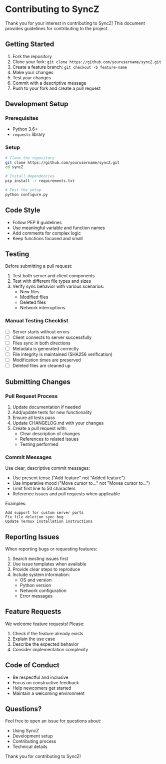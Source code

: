 # Contributing to SyncZ

Thank you for your interest in contributing to SyncZ! This document provides guidelines for contributing to the project.

## Getting Started

1. Fork the repository
2. Clone your fork: `git clone https://github.com/yourusername/syncZ.git`
3. Create a feature branch: `git checkout -b feature-name`
4. Make your changes
5. Test your changes
6. Commit with a descriptive message
7. Push to your fork and create a pull request

## Development Setup

### Prerequisites
- Python 3.6+
- `requests` library

### Setup
```bash
# Clone the repository
git clone https://github.com/yourusername/syncZ.git
cd syncZ

# Install dependencies
pip install -r requirements.txt

# Test the setup
python configure.py
```

## Code Style

- Follow PEP 8 guidelines
- Use meaningful variable and function names
- Add comments for complex logic
- Keep functions focused and small

## Testing

Before submitting a pull request:

1. Test both server and client components
2. Test with different file types and sizes
3. Verify sync behavior with various scenarios:
   - New files
   - Modified files
   - Deleted files
   - Network interruptions

### Manual Testing Checklist

- [ ] Server starts without errors
- [ ] Client connects to server successfully
- [ ] Files sync in both directions
- [ ] Metadata is generated correctly
- [ ] File integrity is maintained (SHA256 verification)
- [ ] Modification times are preserved
- [ ] Deleted files are cleaned up

## Submitting Changes

### Pull Request Process

1. Update documentation if needed
2. Add/update tests for new functionality
3. Ensure all tests pass
4. Update CHANGELOG.md with your changes
5. Create a pull request with:
   - Clear description of changes
   - References to related issues
   - Testing performed

### Commit Messages

Use clear, descriptive commit messages:
- Use present tense ("Add feature" not "Added feature")
- Use imperative mood ("Move cursor to..." not "Moves cursor to...")
- Limit first line to 50 characters
- Reference issues and pull requests when applicable

Examples:
```
Add support for custom server ports
Fix file deletion sync bug
Update Termux installation instructions
```

## Reporting Issues

When reporting bugs or requesting features:

1. Search existing issues first
2. Use issue templates when available
3. Provide clear steps to reproduce
4. Include system information:
   - OS and version
   - Python version
   - Network configuration
   - Error messages

## Feature Requests

We welcome feature requests! Please:

1. Check if the feature already exists
2. Explain the use case
3. Describe the expected behavior
4. Consider implementation complexity

## Code of Conduct

- Be respectful and inclusive
- Focus on constructive feedback
- Help newcomers get started
- Maintain a welcoming environment

## Questions?

Feel free to open an issue for questions about:
- Using SyncZ
- Development setup
- Contributing process
- Technical details

Thank you for contributing to SyncZ!
